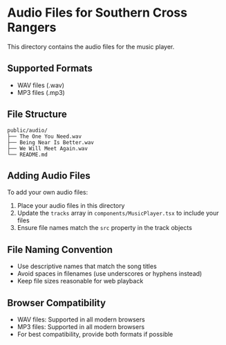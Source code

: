 # Audio Files for Southern Cross Rangers

This directory contains the audio files for the music player.

## Supported Formats
- WAV files (.wav)
- MP3 files (.mp3)

## File Structure
```
public/audio/
├── The One You Need.wav
├── Being Near Is Better.wav
├── We Will Meet Again.wav
└── README.md
```

## Adding Audio Files
To add your own audio files:

1. Place your audio files in this directory
2. Update the `tracks` array in `components/MusicPlayer.tsx` to include your files
3. Ensure file names match the `src` property in the track objects

## File Naming Convention
- Use descriptive names that match the song titles
- Avoid spaces in filenames (use underscores or hyphens instead)
- Keep file sizes reasonable for web playback

## Browser Compatibility
- WAV files: Supported in all modern browsers
- MP3 files: Supported in all modern browsers
- For best compatibility, provide both formats if possible



